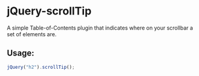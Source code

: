 jQuery-scrollTip
================

A simple Table-of-Contents plugin that indicates where on your scrollbar a set of elements are.

Usage:
--

```javascript
jQuery("h2").scrollTip();
```
